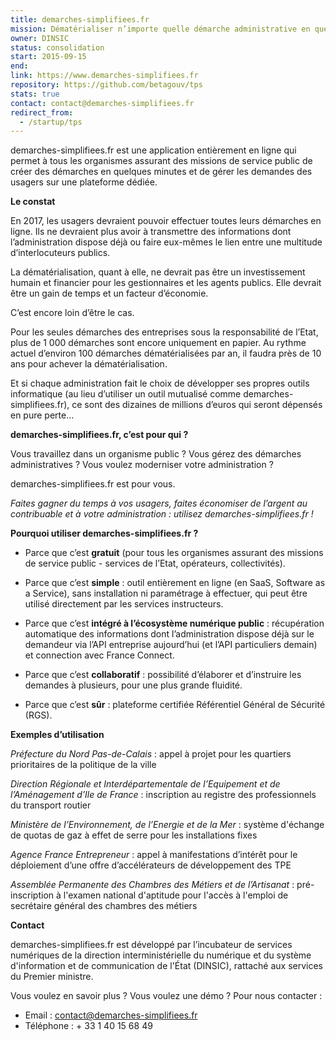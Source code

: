 ```yaml
---
title: demarches-simplifiees.fr
mission: Dématérialiser n’importe quelle démarche administrative en quelques minutes
owner: DINSIC
status: consolidation
start: 2015-09-15
end:
link: https://www.demarches-simplifiees.fr
repository: https://github.com/betagouv/tps
stats: true
contact: contact@demarches-simplifiees.fr
redirect_from:
  - /startup/tps
---
```


demarches-simplifiees.fr est une application entièrement en ligne qui permet à tous les organismes assurant des missions de service public de créer des démarches en quelques minutes et de gérer les demandes des usagers sur une plateforme dédiée.

**Le constat**

En 2017, les usagers devraient pouvoir effectuer toutes leurs démarches en ligne. Ils ne devraient plus avoir à transmettre des informations dont l’administration dispose déjà ou faire eux-mêmes le lien entre une multitude d’interlocuteurs publics.

La dématérialisation, quant à elle, ne devrait pas être un investissement humain et financier pour les gestionnaires et les agents publics. Elle devrait être un gain de temps et un facteur d’économie.

C’est encore loin d’être le cas.

Pour les seules démarches des entreprises sous la responsabilité de l’Etat, plus de 1 000 démarches sont encore uniquement en papier. Au rythme actuel d’environ 100 démarches dématérialisées par an, il faudra près de 10 ans pour achever la dématérialisation.

Et si chaque administration fait le choix de développer ses propres outils informatique (au lieu d’utiliser un outil mutualisé comme demarches-simplifiees.fr), ce sont des dizaines de millions d’euros qui seront dépensés en pure perte…

**demarches-simplifiees.fr, c’est pour qui ?**

Vous travaillez dans un organisme public ? Vous gérez des démarches administratives ? Vous voulez moderniser votre administration ?

demarches-simplifiees.fr est pour vous.

*Faites gagner du temps à vos usagers, faites économiser de l’argent au contribuable et à votre administration : utilisez demarches-simplifiees.fr !*

**Pourquoi utiliser demarches-simplifiees.fr ?**

- Parce que c’est **gratuit** (pour tous les organismes assurant des missions de service public - services de l’Etat, opérateurs, collectivités).

- Parce que c’est **simple** : outil entièrement en ligne (en SaaS, Software as a Service), sans installation ni paramétrage à effectuer, qui peut être utilisé directement par les services instructeurs.

- Parce que c’est **intégré à l’écosystème numérique public** : récupération automatique des informations dont l’administration dispose déjà sur le demandeur via l’API entreprise aujourd’hui (et l’API particuliers demain) et connection avec France Connect.

- Parce que c’est **collaboratif** : possibilité d’élaborer et d’instruire les demandes à plusieurs, pour une plus grande fluidité.

- Parce que c’est **sûr** : plateforme certifiée Référentiel Général de Sécurité (RGS).

**Exemples d’utilisation**

*Préfecture du Nord Pas-de-Calais* : appel à projet pour les quartiers prioritaires de la politique de la ville

*Direction Régionale et Interdépartementale de l’Equipement et de l’Aménagement d’Ile de France* : inscription au registre des professionnels du transport routier

*Ministère de l’Environnement, de l’Energie et de la Mer* : système d'échange de quotas de gaz à effet de serre pour les installations fixes

*Agence France Entrepreneur* : appel à manifestations d’intérêt pour le déploiement d’une offre d’accélérateurs de développement des TPE

*Assemblée Permanente des Chambres des Métiers et de l’Artisanat* : pré-inscription à l'examen national d'aptitude pour l'accès à l'emploi de secrétaire général des chambres des métiers

**Contact**

demarches-simplifiees.fr est développé par l’incubateur de services numériques de la direction interministérielle du numérique et du système d'information et de communication de l'État (DINSIC), rattaché aux services du Premier ministre.

Vous voulez en savoir plus ? Vous voulez une démo ? Pour nous contacter :
- Email : contact@demarches-simplifiees.fr
- Téléphone : + 33 1 40 15 68 49
